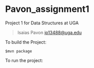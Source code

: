 # Pavon_assignment1

Project 1 for Data Structures at UGA
> Isaias Pavon
> ip13488@uga.edu

To build the Project:

    $mvn package

To run the project:
